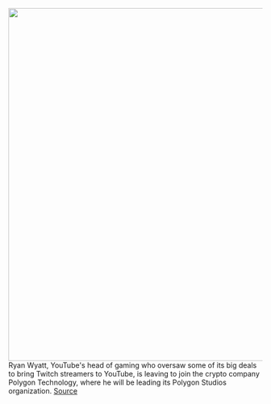 <img src='https://cdn.vox-cdn.com/thumbor/Yb5hNkRGw5wo1Juf4KXD6qLgn-k=/0x0:2040x1360/1200x800/filters:focal(857x517:1183x843)/cdn.vox-cdn.com/uploads/chorus_image/image/70431392/acastro_180322_1777_youtube_0001.0.jpg' width='700px' /><br/>
Ryan Wyatt, YouTube's head of gaming who oversaw some of its big deals to bring Twitch streamers to YouTube, is leaving to join the crypto company Polygon Technology, where he will be leading its Polygon Studios organization.
<a href='https://www.theverge.com/2022/1/25/22901022/youtube-head-of-gaming-crypto-company-ryan-wyatt-polygon-tech-studios'> Source <a/>